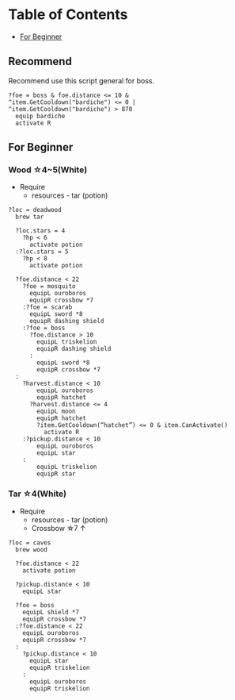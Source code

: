 # Table of Contents
- [For Beginner]()

## Recommend
Recommend use this script general for boss.
```
?foe = boss & foe.distance <= 10 &
^item.GetCooldown("bardiche") <= 0 |
^item.GetCooldown("bardiche") > 870
  equip bardiche
  activate R
```

## For Beginner
### Wood ☆4~5(White)
- Require
  - resources - tar (potion)
```
?loc = deadwood
  brew tar

  ?loc.stars = 4
    ?hp < 6
      activate potion
  :?loc.stars = 5
    ?hp < 8
      activate potion

  ?foe.distance < 22
    ?foe = mosquito
      equipL ouroboros
      equipR crossbow *7
    :?foe = scarab
      equipL sword *8
      equipR dashing shield
    :?foe = boss
      ?foe.distance > 10
        equipL triskelion
        equipR dashing shield
      :
        equipL sword *8
        equipR crossbow *7
  :
    ?harvest.distance < 10
        equipL ouroboros
        equipR hatchet
      ?harvest.distance <= 4
        equipL moon
        equipR hatchet
        ?item.GetCooldown(“hatchet”) <= 0 & item.CanActivate()
          activate R
    :?pickup.distance < 10
        equipL ouroboros
        equipL star
    :
        equipL triskelion
        equipR star
```
### Tar ☆4(White)
- Require
  - resources - tar (potion)
  - Crossbow ☆7 ↑
```
?loc = caves
  brew wood

  ?foe.distance < 22
    activate potion

  ?pickup.distance < 10
    equipL star

  ?foe = boss
    equipL shield *7
    equipR crossbow *7
  :?foe.distance < 22
    equipL ouroboros
    equipR crossbow *7
  :
    ?pickup.distance < 10
      equipL star
      equipR triskelion
    :
      equipL ouroboros
      equipR triskelion
```
